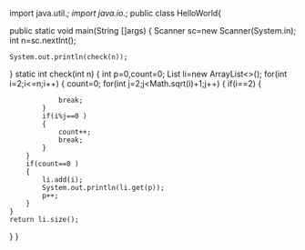 
import java.util.*; 
import java.io.*; 
public class HelloWorld{

public static void main(String []args)
{
    Scanner sc=new Scanner(System.in);
    int n=sc.nextInt();
    
    System.out.println(check(n));
}
static int check(int n)
{
    int p=0,count=0;
    List<Integer> li=new ArrayList<>();
    for(int i=2;i<=n;i++)
    {
        count=0;
        for(int j=2;j<Math.sqrt(i)+1;j++)
        {
            if(i==2)
            {
                
                break;
            }
            if(i%j==0 )
            {
                count++;
                break;
            }   
        }
        if(count==0 )
        {
            li.add(i);
            System.out.println(li.get(p));
            p++;
        } 
    }
    return li.size();
} 
}

